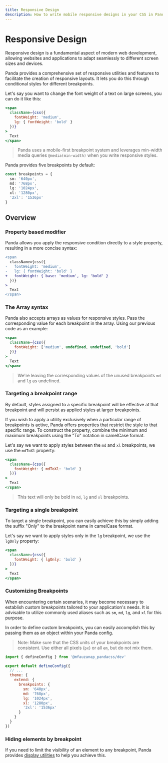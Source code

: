 ```yaml
---
title: Responsive Design
description: How to write mobile responsive designs in your CSS in Panda
---
```


# Responsive Design

Responsive design is a fundamental aspect of modern web development, allowing websites and applications to adapt seamlessly to different screen sizes and devices.

Panda provides a comprehensive set of responsive utilities and features to facilitate the creation of responsive layouts. It lets you do this through conditional styles for different breakpoints.

Let's say you want to change the font weight of a text on large screens, you can do it like this:

```jsx
<span
  className={css({
    fontWeight: 'medium',
    lg: { fontWeight: 'bold' }
  })}
>
  Text
</span>
```

> Panda uses a mobile-first breakpoint system and leverages min-width media queries `@media(min-width)` when you write responsive styles.

Panda provides five breakpoints by default:

```ts
const breakpoints = {
  sm: '640px',
  md: '768px',
  lg: '1024px',
  xl: '1280px',
  '2xl': '1536px'
}
```

## Overview

### Property based modifier

Panda allows you apply the responsive condition directly to a style property, resulting in a more concise syntax:

```diff
<span
  className={css({
-   fontWeight: 'medium',
-   lg: { fontWeight: 'bold' }
+   fontWeight: { base: 'medium', lg: 'bold' }
  })}
>
  Text
</span>
```

### The Array syntax

Panda also accepts arrays as values for responsive styles. Pass the corresponding value for each breakpoint in the array. Using our previous code as an example:

```jsx
<span
  className={css({
    fontWeight: ['medium', undefined, undefined, 'bold']
  })}
>
  Text
</span>
```

> We're leaving the corresponding values of the unused breakpoints `md` and `lg` as undefined.

### Targeting a breakpoint range

By default, styles assigned to a specific breakpoint will be effective at that breakpoint and will persist as applied styles at larger breakpoints.

If you wish to apply a utility exclusively when a particular range of breakpoints is active, Panda offers properties that restrict the style to that specific range. To construct the property, combine the minimum and maximum breakpoints using the "To" notation in camelCase format.

Let's say we want to apply styles between the `md` and `xl` breakpoints, we use the `mdToXl` property:

```jsx
<span
  className={css({
    fontWeight: { mdToXl: 'bold' }
  })}
>
  Text
</span>
```

> This text will only be bold in `md`, `lg` and `xl` breakpoints.

### Targeting a single breakpoint

To target a single breakpoint, you can easily achieve this by simply adding the suffix "Only" to the breakpoint name in camelCase format.

Let's say we want to apply styles only in the `lg` breakpoint, we use the `lgOnly` property:

```jsx
<span
  className={css({
    fontWeight: { lgOnly: 'bold' }
  })}
>
  Text
</span>
```

### Customizing Breakpoints

When encountering certain scenarios, it may become necessary to establish custom breakpoints tailored to your application's needs. It is advisable to utilize commonly used aliases such as `sm`, `md`, `lg`, and `xl` for this purpose.

In order to define custom breakpoints, you can easily accomplish this by passing them as an object within your Panda config.

> Note: Make sure that the CSS units of your breakpoints are consistent. Use either all pixels (`px`) or all `em`, but do not mix them.

```js filename="panda.config.ts"
import { defineConfig } from '@mfauzanap_pandacss/dev'

export default defineConfig({
  // ...
  theme: {
    extend: {
      breakpoints: {
        sm: '640px',
        md: '768px',
        lg: '1024px',
        xl: '1280px',
        '2xl': '1536px'
      }
    }
  }
})
```

### Hiding elements by breakpoint

If you need to limit the visibility of an element to any breakpoint, Panda provides [display utilities](/docs/utilities/display) to help you achieve this.
